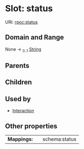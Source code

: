 
# Slot: status




URI: [rpoc:status](https://pub.tech/schema/rpoc/status)


## Domain and Range

None &#8594;  <sub>0..1</sub> [String](types/String.md)

## Parents


## Children


## Used by

 * [Interaction](Interaction.md)

## Other properties

|  |  |  |
| --- | --- | --- |
| **Mappings:** | | schema:status |

